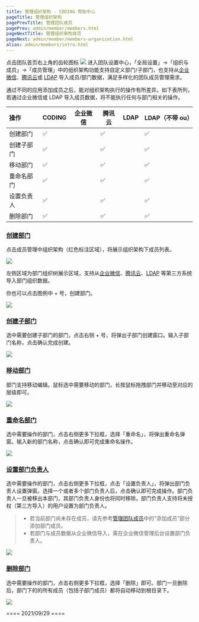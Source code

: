 ```yaml
---
title: 管理组织架构 - CODING 帮助中心
pageTitle: 管理组织架构
pagePrevTitle: 管理团队成员
pagePrev: admin/member/members.html
pageNextTitle: 管理组织架构成员
pageNext: admin/member/members-organization.html
alias: admin/members/intro.html
---
```


点击团队首页右上角的齿轮图标 <img src ="https://help-assets.codehub.cn/enterprise/20210928153255.png" style ="margin:0"> 进入团队设置中心，「全局设置」->「组织与成员」->「成员管理」中的组织架构功能支持自定义部门/子部门，也支持从[企业微信](/docs/admin/member/wecom.html)、[腾讯云](/docs/admin/member/cloud.html)或 [LDAP](/docs/admin/member/ldap.html) 导入成员/部门数据，满足多样化的团队成员管理需求。

通过不同的应用添加成员之后，能对组织架构执行的操作有所差异。如下表所列，若通过企业微信或 LDAP 导入成员数据，将不能执行任何与部门相关的操作。

|       操作 | CODING | 企业微信 | 腾讯云 | LDAP | LDAP（不带 ou） |
| :--------- | :----- | -------- | ------ | ---- | --------------- |
|       创建部门 | ✅     |          | ✅     |      | ✅              |
| 创建子部门 | ✅     |          | ✅     |      | ✅              |
|       移动部门 | ✅     |          | ✅     |      | ✅              |
|重命名部门|✅     |          | ✅     |      | ✅              |
| 设置负责人 | ✅     |          | ✅     |      | ✅              |
|       删除部门 | ✅     |          | ✅     |      | ✅              |


### [创建部门](#create)

点击成员管理中组织架构（红色标注区域），将展示组织架构下成员列表。

![](https://help-assets.codehub.cn/enterprise/20210929155043.png)

左侧区域为部门组织树展示区域，支持从[企业微信](wecom.html)、[腾讯云](cloud.html)、[LDAP](ldap.html) 等第三方系统导入部门组织数据。

你也可以点击图例中 + 号，创建部门。

![](https://help-assets.codehub.cn/enterprise/20210929155319.png)

### [创建子部门](#create-sub)

选中需要创建子部门的部门，点击右侧 + 号，将弹出子部门创建窗口。输入子部门名称，点击确认完成创建。

![](https://help-assets.codehub.cn/enterprise/20210929155442.png)


### [移动部门](#move)

部门支持移动编辑。鼠标选中需要移动的部门，长按鼠标拖拽部门并移动至对应的层级即可。

![](https://help-assets.codehub.cn/enterprise/20210929155541.png)

### [重命名部门](#rename)

选中需要操作的部门，点击右侧更多下拉框，选择「重命名」，将弹出重命名弹窗。输入新的部门名称，点击确认即可完成重命名操作。

![](https://help-assets.codehub.cn/enterprise/20210929155621.png)

### [设置部门负责人](#owner)

选中需要操作的部门，点击右侧更多下拉框，点击「设置负责人」，将弹出部门负责人设置弹窗。选择一个或者多个部门负责人后，点击确认即可完成操作。部门负责人一旦被移出本部门，其部门负责人身份也将同时移除。部门负责人支持将未授权（第三方导入）的用户设置为部门负责人。

>-   若当前部门尚未存在成员，请先参考[管理团队成员](/docs/admin/member/members.html)中的“添加成员”部分添加部门成员。
>-   若部门与成员数据从企业微信导入，需在企业微信管理后台设置部门负责人。

![](https://help-assets.codehub.cn/enterprise/20210929155621.png)


### [删除部门](#delete)

选中需要操作的部门，点击右侧更多下拉框，选择「删除」即可。部门一旦删除后，部门下的的所有成员（包括子部门成员）都将自动移动到根目录下。

![](https://help-assets.codehub.cn/enterprise/20210929155621.png)





==== 2021/09/29 ====
